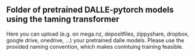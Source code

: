 ## Folder of pretrained DALLE-pytorch models using the taming transformer

Here you can upload (e.g. on mega.nz, depositfiles, zippyshare, dropbox, google drive, onedrive, ...) your pretrained dalle models. 
Please use the provided naming convention, which makes conintuing training feasible.
